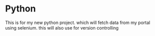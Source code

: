 # Python
This is for my new python project. which will fetch data from my portal using selenium.
this will also use for version controlling
